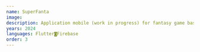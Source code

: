 ```yaml
---
name: SuperFanta
image: 
description: Application mobile (work in progress) for fantasy game based on football.
years: 2024
languages: Flutter◙Firebase
order: 3
---
```

